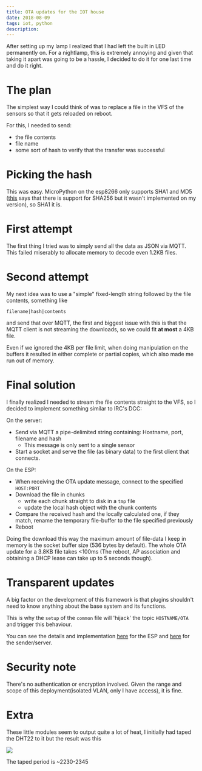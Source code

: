 ```yaml
---
title: OTA updates for the IOT house
date: 2018-08-09
tags: iot, python
description: 
---
```


After setting up my lamp I realized that I had left the built in LED permanently on. For a nightlamp, this is extremely annoying and given that taking it apart was going to be a hassle, I decided to do it for one last time and do it right.

# The plan

The simplest way I could think of was to replace a file in the VFS of the sensors so that it gets reloaded on reboot.

For this, I needed to send:

* the file contents
* file name 
* some sort of hash to verify that the transfer was successful

# Picking the hash

This was easy. MicroPython on the esp8266 only supports SHA1 and MD5 ([this](http://docs.micropython.org/en/latest/esp8266/library/uhashlib.html?highlight=hashlib#module-uhashlib) says that there is support for SHA256 but it wasn't implemented on my version), so SHA1 it is.

# First attempt
The first thing I tried was to simply send all the data as JSON via MQTT. This failed miserably to allocate memory to decode even 1.2KB files.

# Second attempt
My next idea was to use a "simple" fixed-length string followed by the file contents, something like
```
filename|hash|contents
```
and send that over MQTT, the first and biggest issue with this is that the MQTT client is not streaming the downloads, so we could fit **at most** a 4KB file.

Even if we ignored the 4KB per file limit, when doing manipulation on the buffers it resulted in either complete or partial copies, which also made me run out of memory.

# Final solution

I finally realized I needed to stream the file contents straight to the VFS, so I decided to implement something similar to IRC's DCC:

On the server:

* Send via MQTT a pipe-delimited string containing: Hostname, port, filename and hash
    * This message is only sent to a single sensor
* Start a socket and serve the file (as binary data) to the first client that connects.

On the ESP:

* When receiving the OTA update message, connect to the specified `HOST:PORT`
* Download the file in chunks
    * write each chunk straight to disk in a `tmp` file
    * update the local hash object with the chunk contents
* Compare the received hash and the locally calculated one, if they match, rename the temporary file-buffer to the file specified previously
* Reboot

Doing the download this way the maximum amount of file-data I keep in memory is the socket buffer size (536 bytes by default). The whole OTA update for a 3.8KB file takes <100ms (The reboot, AP association and obtaining a DHCP lease can take up to 5 seconds though).

# Transparent updates

A big factor on the development of this framework is that plugins shouldn't need to know anything about the base system and its functions.

This is why the `setup` of the `common` file will 'hijack' the topic `HOSTNAME/OTA` and trigger this behaviour.

You can see the details and implementation [here](https://github.com/DavidVentura/iot_home/blob/master/firmware/common.py#L73) for the ESP and [here](https://github.com/DavidVentura/iot_home/blob/master/server/OTA_sender.py) for the sender/server.


# Security note

There's no authentication or encryption involved. Given the range and scope of this deployment(isolated VLAN, only I have access), it is fine.

# Extra
These little modules seem to output quite a lot of heat, I initially had taped the DHT22 to it but the result was this

![](/images/dht-temp.png)

The taped period is ~2230-2345
